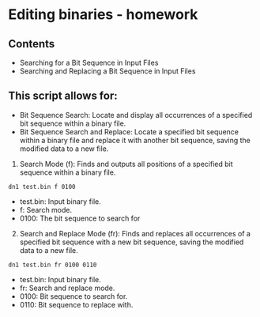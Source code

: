 # Editing binaries - homework

## Contents
- Searching for a Bit Sequence in Input Files
- Searching and Replacing a Bit Sequence in Input Files

## This script allows for:
- Bit Sequence Search: Locate and display all occurrences of a specified bit sequence within a binary file.
- Bit Sequence Search and Replace: Locate a specified bit sequence within a binary file and replace it with another bit sequence, saving the modified data to a new file.
  

1. Search Mode (f): Finds and outputs all positions of a specified bit sequence within a binary file.
```
dn1 test.bin f 0100
```
- test.bin: Input binary file.
- f: Search mode.
- 0100: The bit sequence to search for


  
2. Search and Replace Mode (fr): Finds and replaces all occurrences of a specified bit sequence with a new bit sequence, saving the modified data to a new file.
```
dn1 test.bin fr 0100 0110
```
- test.bin: Input binary file.
- fr: Search and replace mode.
- 0100: Bit sequence to search for.
- 0110: Bit sequence to replace with.
